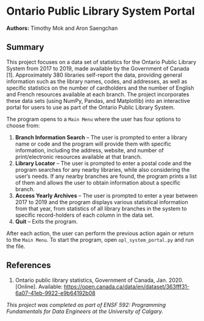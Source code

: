 # Ontario Public Library System Portal

**Authors:** Timothy Mok and Aron Saengchan

## Summary
This project focuses on a data set of statistics for the Ontario Public Library System from 2017 to 2019, made available by the Government of Canada [1]. Approximately 380 libraries self-report the data, providing general information such as the library names, codes, and addresses, as well as specific statistics on the number of cardholders and the number of English and French resources available at each branch. The project incorporates these data sets (using NumPy, Pandas, and Matplotlib) into an interactive portal for users to use as part of the Ontario Public Library System.

The program opens to a `Main Menu` where the user has four options to choose from:

1. **Branch Information Search** – The user is prompted to enter a library name or code and the program will provide them with specific information, including the address, website, and number of print/electronic resources available at that branch.
2. **Library Locator** – The user is prompted to enter a postal code and the program searches for any nearby libraries, while also considering the user’s needs. If any nearby branches are found, the program prints a list of them and allows the user to obtain information about a specific branch.
3. **Access Yearly Archives** – The user is prompted to enter a year between 2017 to 2019 and the program displays various statistical information from that year, from statistics of all library branches in the system to specific record-holders of each column in the data set.
4. **Quit** – Exits the program.

After each action, the user can perform the previous action again or return to the `Main Menu`. To start the program, open `opl_system_portal.py` and run the file.

## References 
1. Ontario public library statistics, Government of Canada, Jan. 2020. [Online]. Available: https://open.canada.ca/data/en/dataset/363fff31-6a07-41eb-9922-e9b64192b08

*This project was completed as part of ENSF 592: Programming Fundamentals for Data Engineers at the University of Calgary.*